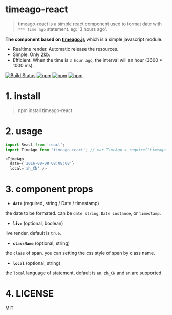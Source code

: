 # timeago-react


> timeago-react is a simple react component used to format date with `*** time ago` statement. eg: '3 hours ago'. 

**The component based on [timeago.js](https://github.com/hustcc/timeago.js)** which is a simple javascript module.

 - Realtime render. Automatic release the resources.
 - Simple. Only 2kb.
 - Efficient. When the time is `3 hour ago`, the interval will an hour (3600 * 1000 ms).

[![Build Status](https://travis-ci.org/hustcc/timeago-react.svg?branch=master)](https://travis-ci.org/hustcc/timeago-react) [![npm](https://img.shields.io/npm/v/timeago-react.svg?style=flat-square)](https://www.npmjs.com/package/timeago-react) [![npm](https://img.shields.io/npm/dt/timeago-react.svg?style=flat-square)](https://www.npmjs.com/package/timeago-react) [![npm](https://img.shields.io/npm/l/timeago-react.svg?style=flat-square)](https://www.npmjs.com/package/timeago-react)


# 1. install

> npm install timeago-react


# 2. usage

```js
import React from 'react';
import TimeAgo from 'timeago-react'; // var TimeAgo = require('timeago-react');

<TimeAgo
  date={'2016-08-08 08:08:08'} 
  local='zh_CN' />
```


# 3. component props

 - **`date`** (required, string / Date / timestamp)

the date to be formated. can be `date string`, `Date instance`, or `timestamp`.

 - **`live`** (optional, boolean)

live render, default is `true`.

 - **`className`** (optional, string)

the `class` of span. you can setting the css style of span by class name.

 - **`local`** (optional, string)

the `local` language of statement, default is `en`. `zh_CN` and `en` are supported.


# 4. LICENSE

MIT
